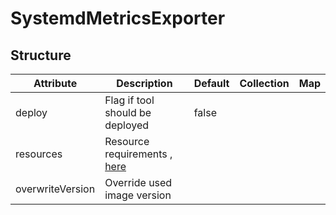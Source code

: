# SystemdMetricsExporter 
 

## Structure 
 

| Attribute        | Description                                                | Default | Collection | Map  |
| ---------------- | ---------------------------------------------------------- | ------- | ---------- | ---  |
| deploy           | Flag if tool should be deployed                            |  false  |            |      |
| resources        | Resource requirements , [here](k8s/Resources/Resources.md) |         |            |      |
| overwriteVersion | Override used image version                                |         |            |      |
